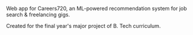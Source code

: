 Web app for Careers720, an ML-powered recommendation system for job search & freelancing gigs.

Created for the final year's major project of B. Tech curriculum.